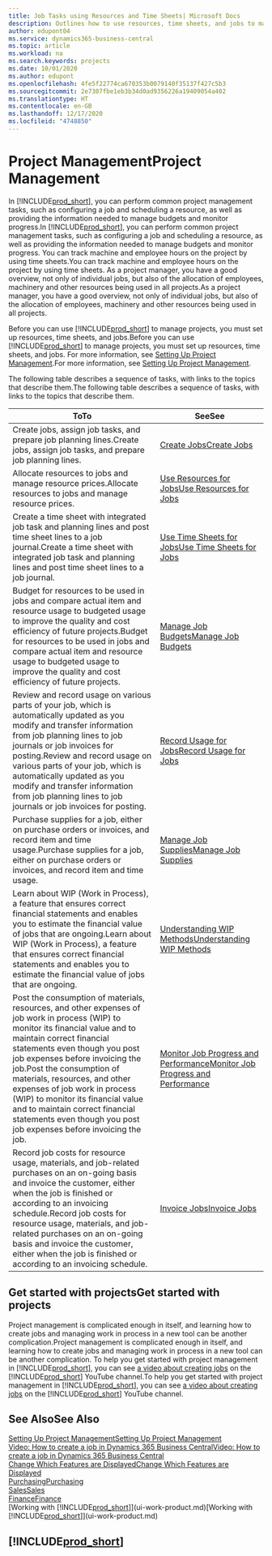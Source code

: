 ```yaml
---
title: Job Tasks using Resources and Time Sheets| Microsoft Docs
description: Outlines how to use resources, time sheets, and jobs to manage projects.
author: edupont04
ms.service: dynamics365-business-central
ms.topic: article
ms.workload: na
ms.search.keywords: projects
ms.date: 10/01/2020
ms.author: edupont
ms.openlocfilehash: 4fe5f22774ca670353b0079140f35137f427c5b3
ms.sourcegitcommit: 2e7307fbe1eb3b34d0ad9356226a19409054a402
ms.translationtype: HT
ms.contentlocale: en-GB
ms.lasthandoff: 12/17/2020
ms.locfileid: "4748850"
---
```

# <a name="project-management"></a><span data-ttu-id="fc547-103">Project Management</span><span class="sxs-lookup"><span data-stu-id="fc547-103">Project Management</span></span>
<span data-ttu-id="fc547-104">In [!INCLUDE[prod_short](includes/prod_short.md)], you can perform common project management tasks, such as configuring a job and scheduling a resource, as well as providing the information needed to manage budgets and monitor progress.</span><span class="sxs-lookup"><span data-stu-id="fc547-104">In [!INCLUDE[prod_short](includes/prod_short.md)], you can perform common project management tasks, such as configuring a job and scheduling a resource, as well as providing the information needed to manage budgets and monitor progress.</span></span> <span data-ttu-id="fc547-105">You can track machine and employee hours on the project by using time sheets.</span><span class="sxs-lookup"><span data-stu-id="fc547-105">You can track machine and employee hours on the project by using time sheets.</span></span> <span data-ttu-id="fc547-106">As a project manager, you have a good overview, not only of individual jobs, but also of the allocation of employees, machinery and other resources being used in all projects.</span><span class="sxs-lookup"><span data-stu-id="fc547-106">As a project manager, you have a good overview, not only of individual jobs, but also of the allocation of employees, machinery and other resources being used in all projects.</span></span>

<span data-ttu-id="fc547-107">Before you can use [!INCLUDE[prod_short](includes/prod_short.md)] to manage projects, you must set up resources, time sheets, and jobs.</span><span class="sxs-lookup"><span data-stu-id="fc547-107">Before you can use [!INCLUDE[prod_short](includes/prod_short.md)] to manage projects, you must set up resources, time sheets, and jobs.</span></span> <span data-ttu-id="fc547-108">For more information, see [Setting Up Project Management](projects-setup-projects.md).</span><span class="sxs-lookup"><span data-stu-id="fc547-108">For more information, see [Setting Up Project Management](projects-setup-projects.md).</span></span>  

<span data-ttu-id="fc547-109">The following table describes a sequence of tasks, with links to the topics that describe them.</span><span class="sxs-lookup"><span data-stu-id="fc547-109">The following table describes a sequence of tasks, with links to the topics that describe them.</span></span>

| <span data-ttu-id="fc547-110">To</span><span class="sxs-lookup"><span data-stu-id="fc547-110">To</span></span> | <span data-ttu-id="fc547-111">See</span><span class="sxs-lookup"><span data-stu-id="fc547-111">See</span></span> |
| --- | --- |
| <span data-ttu-id="fc547-112">Create jobs, assign job tasks, and prepare job planning lines.</span><span class="sxs-lookup"><span data-stu-id="fc547-112">Create jobs, assign job tasks, and prepare job planning lines.</span></span> |[<span data-ttu-id="fc547-113">Create Jobs</span><span class="sxs-lookup"><span data-stu-id="fc547-113">Create Jobs</span></span>](projects-how-create-jobs.md) |
| <span data-ttu-id="fc547-114">Allocate resources to jobs and manage resource prices.</span><span class="sxs-lookup"><span data-stu-id="fc547-114">Allocate resources to jobs and manage resource prices.</span></span> |[<span data-ttu-id="fc547-115">Use Resources for Jobs</span><span class="sxs-lookup"><span data-stu-id="fc547-115">Use Resources for Jobs</span></span>](projects-how-use-resources.md) |
| <span data-ttu-id="fc547-116">Create a time sheet with integrated job task and planning lines and post time sheet lines to a job journal.</span><span class="sxs-lookup"><span data-stu-id="fc547-116">Create a time sheet with integrated job task and planning lines and post time sheet lines to a job journal.</span></span> |[<span data-ttu-id="fc547-117">Use Time Sheets for Jobs</span><span class="sxs-lookup"><span data-stu-id="fc547-117">Use Time Sheets for Jobs</span></span>](projects-how-use-time-sheets.md) |
| <span data-ttu-id="fc547-118">Budget for resources to be used in jobs and compare actual item and resource usage to budgeted usage to improve the quality and cost efficiency of future projects.</span><span class="sxs-lookup"><span data-stu-id="fc547-118">Budget for resources to be used in jobs and compare actual item and resource usage to budgeted usage to improve the quality and cost efficiency of future projects.</span></span> |[<span data-ttu-id="fc547-119">Manage Job Budgets</span><span class="sxs-lookup"><span data-stu-id="fc547-119">Manage Job Budgets</span></span>](projects-how-manage-budgets.md) |
| <span data-ttu-id="fc547-120">Review and record usage on various parts of your job, which is automatically updated as you modify and transfer information from job planning lines to job journals or job invoices for posting.</span><span class="sxs-lookup"><span data-stu-id="fc547-120">Review and record usage on various parts of your job, which is automatically updated as you modify and transfer information from job planning lines to job journals or job invoices for posting.</span></span> |[<span data-ttu-id="fc547-121">Record Usage for Jobs</span><span class="sxs-lookup"><span data-stu-id="fc547-121">Record Usage for Jobs</span></span>](projects-how-record-job-usage.md) |
| <span data-ttu-id="fc547-122">Purchase supplies for a job, either on purchase orders or invoices, and record item and time usage.</span><span class="sxs-lookup"><span data-stu-id="fc547-122">Purchase supplies for a job, either on purchase orders or invoices, and record item and time usage.</span></span> |[<span data-ttu-id="fc547-123">Manage Job Supplies</span><span class="sxs-lookup"><span data-stu-id="fc547-123">Manage Job Supplies</span></span>](projects-how-manage-project-supplies.md) |
| <span data-ttu-id="fc547-124">Learn about WIP (Work in Process), a feature that ensures correct financial statements and enables you to estimate the financial value of jobs that are ongoing.</span><span class="sxs-lookup"><span data-stu-id="fc547-124">Learn about WIP (Work in Process), a feature that ensures correct financial statements and enables you to estimate the financial value of jobs that are ongoing.</span></span> |[<span data-ttu-id="fc547-125">Understanding WIP Methods</span><span class="sxs-lookup"><span data-stu-id="fc547-125">Understanding WIP Methods</span></span>](projects-understanding-wip.md) |
| <span data-ttu-id="fc547-126">Post the consumption of materials, resources, and other expenses of job work in process (WIP) to monitor its financial value and to maintain correct financial statements even though you post job expenses before invoicing the job.</span><span class="sxs-lookup"><span data-stu-id="fc547-126">Post the consumption of materials, resources, and other expenses of job work in process (WIP) to monitor its financial value and to maintain correct financial statements even though you post job expenses before invoicing the job.</span></span> |[<span data-ttu-id="fc547-127">Monitor Job Progress and Performance</span><span class="sxs-lookup"><span data-stu-id="fc547-127">Monitor Job Progress and Performance</span></span>](projects-how-monitor-progress-performance.md) |
| <span data-ttu-id="fc547-128">Record job costs for resource usage, materials, and job-related purchases on an on-going basis and invoice the customer, either when the job is finished or according to an invoicing schedule.</span><span class="sxs-lookup"><span data-stu-id="fc547-128">Record job costs for resource usage, materials, and job-related purchases on an on-going basis and invoice the customer, either when the job is finished or according to an invoicing schedule.</span></span> |[<span data-ttu-id="fc547-129">Invoice Jobs</span><span class="sxs-lookup"><span data-stu-id="fc547-129">Invoice Jobs</span></span>](projects-how-invoice-jobs.md) |

## <a name="get-started-with-projects"></a><span data-ttu-id="fc547-130">Get started with projects</span><span class="sxs-lookup"><span data-stu-id="fc547-130">Get started with projects</span></span>

<span data-ttu-id="fc547-131">Project management is complicated enough in itself, and learning how to create jobs and managing work in process in a new tool can be another complication.</span><span class="sxs-lookup"><span data-stu-id="fc547-131">Project management is complicated enough in itself, and learning how to create jobs and managing work in process in a new tool can be another complication.</span></span> <span data-ttu-id="fc547-132">To help you get started with project management in [!INCLUDE[prod_short](includes/prod_short.md)], you can see [a video about creating jobs](https://www.youtube.com/watch?v=VqaPWr7BWmw) on the [!INCLUDE[prod_short](includes/prod_short.md)] YouTube channel.</span><span class="sxs-lookup"><span data-stu-id="fc547-132">To help you get started with project management in [!INCLUDE[prod_short](includes/prod_short.md)], you can see [a video about creating jobs](https://www.youtube.com/watch?v=VqaPWr7BWmw) on the [!INCLUDE[prod_short](includes/prod_short.md)] YouTube channel.</span></span>  

## <a name="see-also"></a><span data-ttu-id="fc547-133">See Also</span><span class="sxs-lookup"><span data-stu-id="fc547-133">See Also</span></span>

[<span data-ttu-id="fc547-134">Setting Up Project Management</span><span class="sxs-lookup"><span data-stu-id="fc547-134">Setting Up Project Management</span></span>](projects-setup-projects.md)  
[<span data-ttu-id="fc547-135">Video: How to create a job in Dynamics 365 Business Central</span><span class="sxs-lookup"><span data-stu-id="fc547-135">Video: How to create a job in Dynamics 365 Business Central</span></span>](https://www.youtube.com/watch?v=VqaPWr7BWmw)  
[<span data-ttu-id="fc547-136">Change Which Features are Displayed</span><span class="sxs-lookup"><span data-stu-id="fc547-136">Change Which Features are Displayed</span></span>](ui-experiences.md)  
[<span data-ttu-id="fc547-137">Purchasing</span><span class="sxs-lookup"><span data-stu-id="fc547-137">Purchasing</span></span>](purchasing-manage-purchasing.md)  
[<span data-ttu-id="fc547-138">Sales</span><span class="sxs-lookup"><span data-stu-id="fc547-138">Sales</span></span>](sales-manage-sales.md)  
[<span data-ttu-id="fc547-139">Finance</span><span class="sxs-lookup"><span data-stu-id="fc547-139">Finance</span></span>](finance.md)  
<span data-ttu-id="fc547-140">[Working with [!INCLUDE[prod_short](includes/prod_short.md)]](ui-work-product.md)</span><span class="sxs-lookup"><span data-stu-id="fc547-140">[Working with [!INCLUDE[prod_short](includes/prod_short.md)]](ui-work-product.md)</span></span>  

## [!INCLUDE[prod_short](includes/free_trial_md.md)]  
